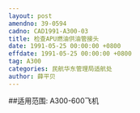 ```yaml
---
layout: post
amendno: 39-0594
cadno: CAD1991-A300-03
title: 检查APU燃油供油管接头
date: 1991-05-25 00:00:00 +0800
effdate: 1991-05-25 00:00:00 +0800
tag: A300
categories: 民航华东管理局适航处
author: 薛平贝
---
```


##适用范围:
A300-600飞机

